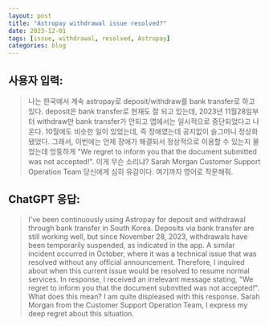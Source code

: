 ```yaml
---
layout: post
title: "Astropay withdrawal issue resolved?"
date: 2023-12-01
tags: [issue, withdrawal, resolved, Astropay]
categories: blog
---
```


## 사용자 입력:
> 나는 한국에서 계속 astropay로 deposit/withdraw를 bank transfer로 하고 있다.  deposit은 bank transfer로  현재도 잘 되고 있는데, 2023년 11월28일부터 withdraw만 bank transfer가 안되고 앱에서는 일시적으로 중단되었다고 나온다.  10월에도 비슷한 일이 있었는데, 즉 장애였는데 공지없이 슬그머니 정상화됐었다. 그래서, 이번에는 언제 장애가 해결되서 정상적으로 이용할 수 있는지 물었는데 엉뚱하게  "We regret to inform you that the document submitted was not accepted!". 이게 무슨 소리냐? Sarah Morgan
Customer Support
Operation Team  당신에게 심히 유감이다.  여기까지 영어로 작문해줘.

## ChatGPT 응답:
> I've been continuously using Astropay for deposit and withdrawal through bank transfer in South Korea. Deposits via bank transfer are still working well, but since November 28, 2023, withdrawals have been temporarily suspended, as indicated in the app. A similar incident occurred in October, where it was a technical issue that was resolved without any official announcement. Therefore, I inquired about when this current issue would be resolved to resume normal services. In response, I received an irrelevant message stating, "We regret to inform you that the document submitted was not accepted!". What does this mean? I am quite displeased with this response. Sarah Morgan from the Customer Support Operation Team, I express my deep regret about this situation.

